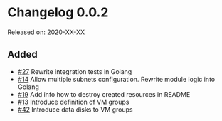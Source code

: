 # Changelog 0.0.2

Released on: 2020-XX-XX

## Added

* [#27](https://github.com/epiphany-platform/m-azure-basic-infrastructure/issues/27) Rewrite integration tests in Golang
* [#14](https://github.com/epiphany-platform/m-azure-basic-infrastructure/issues/14) Allow multiple subnets configuration. Rewrite module logic into Golang
* [#19](https://github.com/epiphany-platform/m-azure-basic-infrastructure/issues/19) Add info how to destroy created resources in README
* [#13](https://github.com/epiphany-platform/m-azure-basic-infrastructure/issues/13) Introduce definition of VM groups
* [#42](https://github.com/epiphany-platform/m-azure-basic-infrastructure/issues/42) Introduce data disks to VM groups

